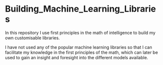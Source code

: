 # Building_Machine_Learning_Libraries
In this repository I use first principles in the math of intelligence to build my own customisable libraries.

I have not used any of the popular machine learning libraries so that I can facilitate my knowledge in the first principles of the math, which can later be used to gain an insight and foresight into the different models available.

